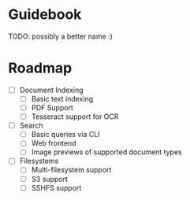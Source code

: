 # Guidebook
TODO: possibly a better name :) 

# Roadmap
 - [ ] Document Indexing
    - [ ] Basic text indexing
    - [ ] PDF Support
    - [ ] Tesseract support for OCR
 - [ ] Search
   - [ ] Basic queries via CLI
   - [ ] Web frontend
   - [ ] Image previews of supported document types
 - [ ] Filesystems
   - [ ] Multi-filesystem support
   - [ ] S3 support
   - [ ] SSHFS support

